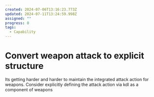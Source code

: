```yaml
---
created: 2024-07-06T13:16:23.773Z
updated: 2024-07-11T13:24:59.998Z
assigned: ""
progress: 0
tags:
  - Capability
---
```


# Convert weapon attack to explicit structure

Its getting harder and harder to maintain the integrated attack action for weapons. Consider explicitly defining the attack action via kdl as a component of weapons
